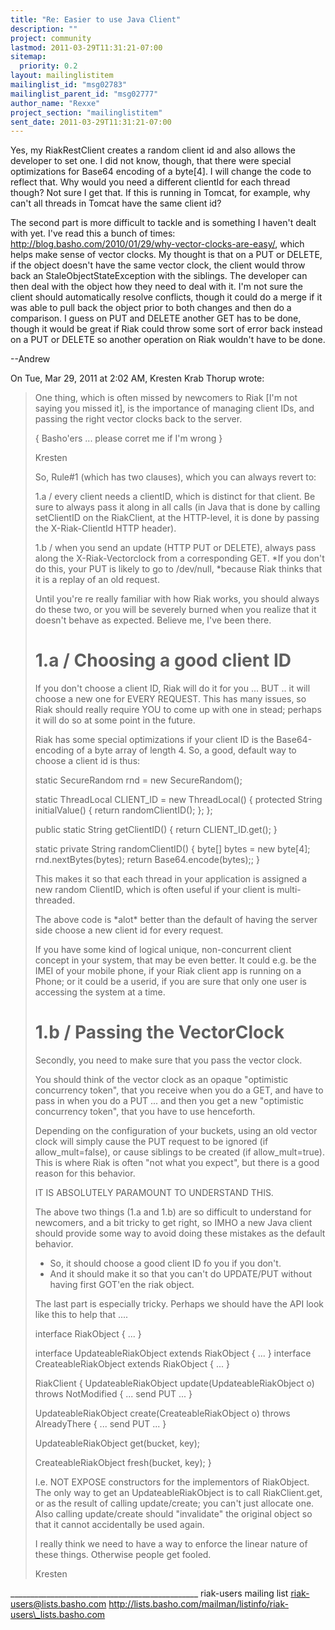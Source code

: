 ```yaml
---
title: "Re: Easier to use Java Client"
description: ""
project: community
lastmod: 2011-03-29T11:31:21-07:00
sitemap:
  priority: 0.2
layout: mailinglistitem
mailinglist_id: "msg02783"
mailinglist_parent_id: "msg02777"
author_name: "Rexxe"
project_section: "mailinglistitem"
sent_date: 2011-03-29T11:31:21-07:00
---
```



Yes, my RiakRestClient creates a random client id and also allows the
developer to set one. I did not know, though, that there were special
optimizations for Base64 encoding of a byte[4]. I will change the code to
reflect that. Why would you need a different clientId for each thread
though? Not sure I get that. If this is running in Tomcat, for example,
why can't all threads in Tomcat have the same client id?

The second part is more difficult to tackle and is something I haven't dealt
with yet. I've read this a bunch of times:
http://blog.basho.com/2010/01/29/why-vector-clocks-are-easy/, which helps
make sense of vector clocks. My thought is that on a PUT or DELETE, if the
object doesn't have the same vector clock, the client would throw back an
StaleObjectStateException with the siblings. The developer can then deal
with the object how they need to deal with it. I'm not sure the client
should automatically resolve conflicts, though it could do a merge if it was
able to pull back the object prior to both changes and then do a
comparison. I guess on PUT and DELETE another GET has to be done, though it
would be great if Riak could throw some sort of error back instead on a PUT
or DELETE so another operation on Riak wouldn't have to be done.

--Andrew

On Tue, Mar 29, 2011 at 2:02 AM, Kresten Krab Thorup wrote:

> One thing, which is often missed by newcomers to Riak [I'm not saying you
> missed it], is the importance of managing client IDs, and passing the right
> vector clocks back to the server.
>
> { Basho'ers ... please corret me if I'm wrong }
>
> Kresten
>
>
>
> So, Rule#1 (which has two clauses), which you can always revert to:
>
> 1.a / every client needs a clientID, which is distinct for that client. Be
> sure to always pass it along in all calls (in Java that is done by calling
> setClientID on the RiakClient, at the HTTP-level, it is done by passing the
> X-Riak-ClientId HTTP header).
>
> 1.b / when you send an update (HTTP PUT or DELETE), always pass along the
> X-Riak-Vectorclock from a corresponding GET. \*If you don't do this, your
> PUT is likely to go to /dev/null, \*because Riak thinks that it is a replay
> of an old request.
>
> Until you're re really familiar with how Riak works, you should always do
> these two, or you will be severely burned when you realize that it doesn't
> behave as expected. Believe me, I've been there.
>
>
> 1.a / Choosing a good client ID
> ========================
>
> If you don't choose a client ID, Riak will do it for you ... BUT .. it will
> choose a new one for EVERY REQUEST. This has many issues, so Riak should
> really require YOU to come up with one in stead; perhaps it will do so at
> some point in the future.
>
> Riak has some special optimizations if your client ID is the
> Base64-encoding of a byte array of length 4. So, a good, default way to
> choose a client id is thus:
>
> static SecureRandom rnd = new SecureRandom();
>
>
> static ThreadLocal CLIENT\_ID = new ThreadLocal() {
> protected String initialValue() {
> return randomClientID();
> };
> };
>
>
> public static String getClientID() {
> return CLIENT\_ID.get();
> }
>
>
> static private String randomClientID() {
> byte[] bytes = new byte[4];
> rnd.nextBytes(bytes);
> return Base64.encode(bytes);;
> }
>
> This makes it so that each thread in your application is assigned a new
> random ClientID, which is often useful if your client is multi-threaded.
>
> The above code is \*alot\* better than the default of having the server side
> choose a new client id for every request.
>
> If you have some kind of logical unique, non-concurrent client concept in
> your system, that may be even better. It could e.g. be the IMEI of your
> mobile phone, if your Riak client app is running on a Phone; or it could be
> a userid, if you are sure that only one user is accessing the system at a
> time.
>
>
> 1.b / Passing the VectorClock
> =======================
>
> Secondly, you need to make sure that you pass the vector clock.
>
> You should think of the vector clock as an opaque "optimistic concurrency
> token", that you receive when you do a GET, and have to pass in when you do
> a PUT ... and then you get a new "optimistic concurrency token", that you
> have to use henceforth.
>
> Depending on the configuration of your buckets, using an old vector clock
> will simply cause the PUT request to be ignored (if allow\_mult=false), or
> cause siblings to be created (if allow\_mult=true). This is where Riak is
> often "not what you expect", but there is a good reason for this behavior.
>
> IT IS ABSOLUTELY PARAMOUNT TO UNDERSTAND THIS.
>
>
>
> The above two things (1.a and 1.b) are so difficult to understand for
> newcomers, and a bit tricky to get right, so IMHO a new Java client should
> provide some way to avoid doing these mistakes as the default behavior.
>
> - So, it should choose a good client ID fo you if you don't.
> - And it should make it so that you can't do UPDATE/PUT without having
> first GOT'en the riak object.
>
> The last part is especially tricky. Perhaps we should have the API look
> like this to help that ....
>
> interface RiakObject {
> ...
> }
>
> interface UpdateableRiakObject extends RiakObject { ... }
> interface CreateableRiakObject extends RiakObject { ... }
>
> RiakClient {
> UpdateableRiakObject update(UpdateableRiakObject o) throws
> NotModified
> { ... send PUT ... }
>
> UpdateableRiakObject create(CreateableRiakObject o) throws
> AlreadyThere
> { ... send PUT ... }
>
> UpdateableRiakObject get(bucket, key);
>
> CreateableRiakObject fresh(bucket, key);
> }
>
> I.e. NOT EXPOSE constructors for the implementors of RiakObject. The only
> way to get an UpdateableRiakObject is to call RiakClient.get, or as the
> result of calling update/create; you can't just allocate one. Also calling
> update/create should "invalidate" the original object so that it cannot
> accidentally be used again.
>
> I really think we need to have a way to enforce the linear nature of these
> things. Otherwise people get fooled.
>
>
>
> Kresten
>
>
>
>
>
\_\_\_\_\_\_\_\_\_\_\_\_\_\_\_\_\_\_\_\_\_\_\_\_\_\_\_\_\_\_\_\_\_\_\_\_\_\_\_\_\_\_\_\_\_\_\_
riak-users mailing list
riak-users@lists.basho.com
http://lists.basho.com/mailman/listinfo/riak-users\_lists.basho.com

